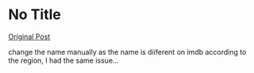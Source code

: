 # No Title

[Original Post](https://discourse.onlinedegree.iitm.ac.in/t/165959/347)

<p>change the name manually as the name is diiferent on imdb according to the region, I had the same issue…</p>